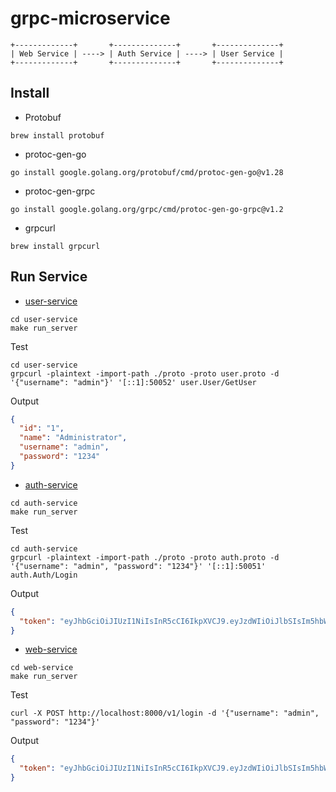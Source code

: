 # grpc-microservice
```shell
+-------------+       +--------------+       +--------------+
| Web Service | ----> | Auth Service | ----> | User Service |
+-------------+       +--------------+       +--------------+
```

## Install

- Protobuf

```shell
brew install protobuf
```

- protoc-gen-go

```shell
go install google.golang.org/protobuf/cmd/protoc-gen-go@v1.28
```

- protoc-gen-grpc

```shell
go install google.golang.org/grpc/cmd/protoc-gen-go-grpc@v1.2
```

- grpcurl

```shell
brew install grpcurl
```


## Run Service

- [user-service](user-service)

```shell
cd user-service
make run_server
```

Test

```shell
cd user-service
grpcurl -plaintext -import-path ./proto -proto user.proto -d '{"username": "admin"}' '[::1]:50052' user.User/GetUser
```

Output

```json
{
  "id": "1",
  "name": "Administrator",
  "username": "admin",
  "password": "1234"
}
```

- [auth-service](auth-service)

```shell
cd auth-service
make run_server
```

Test

```shell
cd auth-service
grpcurl -plaintext -import-path ./proto -proto auth.proto -d '{"username": "admin", "password": "1234"}' '[::1]:50051' auth.Auth/Login
```

Output

```json
{
  "token": "eyJhbGciOiJIUzI1NiIsInR5cCI6IkpXVCJ9.eyJzdWIiOiJlbSIsIm5hbWUiOiJkZXYgZGF5IiwiaWF0IjoxNTE2MjM5MDIyfQ.yNC-7RUVZCveMOANZcT7KWMczVkb_T7KnHv3fmMLiCI"
}
```

- [web-service](web-service)

```shell
cd web-service
make run_server
```

Test

```shell
curl -X POST http://localhost:8000/v1/login -d '{"username": "admin", "password": "1234"}'
```

Output

```json
{
  "token": "eyJhbGciOiJIUzI1NiIsInR5cCI6IkpXVCJ9.eyJzdWIiOiJlbSIsIm5hbWUiOiJkZXYgZGF5IiwiaWF0IjoxNTE2MjM5MDIyfQ.yNC-7RUVZCveMOANZcT7KWMczVkb_T7KnHv3fmMLiCI"
}
```
